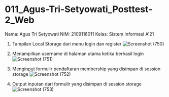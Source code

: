 # 011_Agus-Tri-Setyowati_Posttest-2_Web
Nama: Agus Tri Setyowati
NIM: 2109116011
Kelas: Sistem Informasi A'21

1. Tampilan Local Storage dari menu login dan register
![Screenshot (750)](https://user-images.githubusercontent.com/120169513/227715014-89f53203-f00d-4321-b875-0f30ebd8d708.png)

2. Menampilkan username di halaman utama ketika berhasil login
![Screenshot (751)](https://user-images.githubusercontent.com/120169513/227715109-cef1f8bc-c9a2-460b-adba-13477a310499.png)

3. Menginput formulir pendaftaran membership yang disimpan di session storage
![Screenshot (752)](https://user-images.githubusercontent.com/120169513/227715150-3dfa2f24-e28d-4d8f-a305-792e0a508e3e.png)

4. Output inputan dari formulir yang disimpan di session storage
![Screenshot (753)](https://user-images.githubusercontent.com/120169513/227715157-03a87f75-c2f3-4410-8f7c-61ecff3854c2.png)
